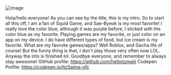 ![image](https://us.123rf.com/450wm/shawnhempel/shawnhempel1903/shawnhempel190300111/121545419-retro-1980s-synthwave-glowing-neon-lights-plane-with-sun-and-city-skyline-3d-illustration.jpg?ver=6)

Hola/hello everyone! As you can see by the title, this is my intro. So to start all this off, I am a fan of Squid Game, and Sae-Byeok is my most favorite! I really love the color blue, although it was purple before, I sticked with the color blue as my favorite. Playing games are my favorite, or just color on an app on my device. I do have different types of food, but ice cream is my favorite. What are my favroite games/apps? Well Roblox, and Gacha life of course! But the funny thing is that, I don't play those very often now LOL.
Anyway the into is finished lol. Goodbye everyone, and remember to always stay awesome!
GitHub profile: https://github.com/helloitzmeiii
Codepen Profile: https://codepen.io/ItzSaima-ofc

